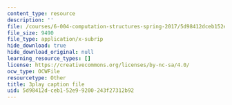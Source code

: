 ```yaml
---
content_type: resource
description: ''
file: /courses/6-004-computation-structures-spring-2017/5d98412dceb152e99200243f27312b92_5BRcFgMJLCs.vtt
file_size: 9490
file_type: application/x-subrip
hide_download: true
hide_download_original: null
learning_resource_types: []
license: https://creativecommons.org/licenses/by-nc-sa/4.0/
ocw_type: OCWFile
resourcetype: Other
title: 3play caption file
uid: 5d98412d-ceb1-52e9-9200-243f27312b92
---
```

